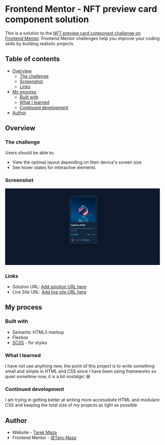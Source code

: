 # Frontend Mentor - NFT preview card component solution

This is a solution to the [NFT preview card component challenge on Frontend Mentor](https://www.frontendmentor.io/challenges/nft-preview-card-component-SbdUL_w0U). Frontend Mentor challenges help you improve your coding skills by building realistic projects.

## Table of contents

-   [Overview](#overview)
    -   [The challenge](#the-challenge)
    -   [Screenshot](#screenshot)
    -   [Links](#links)
-   [My process](#my-process)
    -   [Built with](#built-with)
    -   [What I learned](#what-i-learned)
    -   [Continued development](#continued-development)
-   [Author](#author)

## Overview

### The challenge

Users should be able to:

-   View the optimal layout depending on their device's screen size
-   See hover states for interactive elements

### Screenshot

![](./assets/images/screenshot.jpg)

### Links

-   Solution URL: [Add solution URL here](https://github.com/Taro-Naza/nft-preview-card)
-   Live Site URL: [Add live site URL here](https://nft-preview-card-project-deploy.netlify.app)

## My process

### Built with

-   Semantic HTML5 markup
-   Flexbox
-   [SCSS](https://sass-lang.com/) - for styles

### What I learned

I have not use anything new, the point of this project is to write something small and simple in HTML and CSS since I have been using frameworks so quiet sometime now, it is a bit nostalgic 😆

### Continued development

I am trying in getting better at writing more accessibele HTML and modulare CSS and keeping the total size of my projects as light as possible

## Author

-   Website - [Tarek Maza](https://www.linkedin.com/in/tarekmaza/)
-   Frontend Mentor - [@Taro-Naza](https://www.frontendmentor.io/profile/Taro-Naza)
